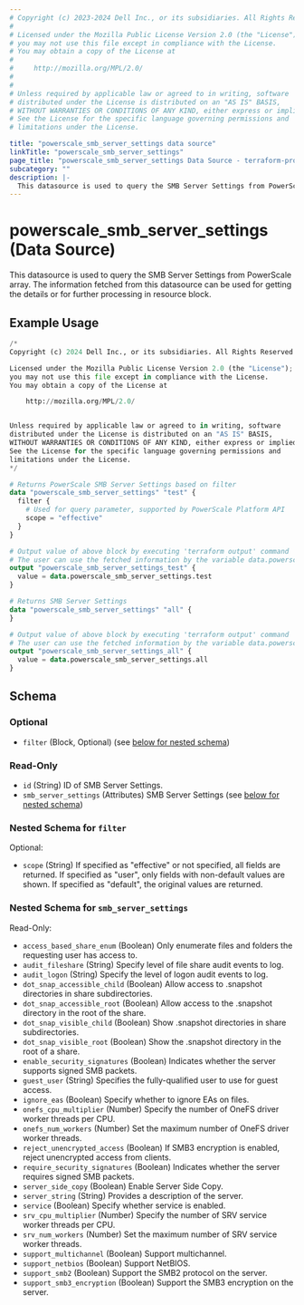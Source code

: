 ```yaml
---
# Copyright (c) 2023-2024 Dell Inc., or its subsidiaries. All Rights Reserved.
#
# Licensed under the Mozilla Public License Version 2.0 (the "License");
# you may not use this file except in compliance with the License.
# You may obtain a copy of the License at
#
#     http://mozilla.org/MPL/2.0/
#
#
# Unless required by applicable law or agreed to in writing, software
# distributed under the License is distributed on an "AS IS" BASIS,
# WITHOUT WARRANTIES OR CONDITIONS OF ANY KIND, either express or implied.
# See the License for the specific language governing permissions and
# limitations under the License.

title: "powerscale_smb_server_settings data source"
linkTitle: "powerscale_smb_server_settings"
page_title: "powerscale_smb_server_settings Data Source - terraform-provider-powerscale"
subcategory: ""
description: |-
  This datasource is used to query the SMB Server Settings from PowerScale array. The information fetched from this datasource can be used for getting the details or for further processing in resource block.
---
```


# powerscale_smb_server_settings (Data Source)

This datasource is used to query the SMB Server Settings from PowerScale array. The information fetched from this datasource can be used for getting the details or for further processing in resource block.

## Example Usage

```terraform
/*
Copyright (c) 2024 Dell Inc., or its subsidiaries. All Rights Reserved.

Licensed under the Mozilla Public License Version 2.0 (the "License");
you may not use this file except in compliance with the License.
You may obtain a copy of the License at

    http://mozilla.org/MPL/2.0/


Unless required by applicable law or agreed to in writing, software
distributed under the License is distributed on an "AS IS" BASIS,
WITHOUT WARRANTIES OR CONDITIONS OF ANY KIND, either express or implied.
See the License for the specific language governing permissions and
limitations under the License.
*/

# Returns PowerScale SMB Server Settings based on filter
data "powerscale_smb_server_settings" "test" {
  filter {
    # Used for query parameter, supported by PowerScale Platform API
    scope = "effective"
  }
}

# Output value of above block by executing 'terraform output' command
# The user can use the fetched information by the variable data.powerscale_smb_server_settings.test
output "powerscale_smb_server_settings_test" {
  value = data.powerscale_smb_server_settings.test
}

# Returns SMB Server Settings
data "powerscale_smb_server_settings" "all" {
}

# Output value of above block by executing 'terraform output' command
# The user can use the fetched information by the variable data.powerscale_smb_server_settings.all
output "powerscale_smb_server_settings_all" {
  value = data.powerscale_smb_server_settings.all
}
```

<!-- schema generated by tfplugindocs -->
## Schema

### Optional

- `filter` (Block, Optional) (see [below for nested schema](#nestedblock--filter))

### Read-Only

- `id` (String) ID of SMB Server Settings.
- `smb_server_settings` (Attributes) SMB Server Settings (see [below for nested schema](#nestedatt--smb_server_settings))

<a id="nestedblock--filter"></a>
### Nested Schema for `filter`

Optional:

- `scope` (String) If specified as "effective" or not specified, all fields are returned.  If specified as "user", only fields with non-default values are shown.  If specified as "default", the original values are returned.


<a id="nestedatt--smb_server_settings"></a>
### Nested Schema for `smb_server_settings`

Read-Only:

- `access_based_share_enum` (Boolean) Only enumerate files and folders the requesting user has access to.
- `audit_fileshare` (String) Specify level of file share audit events to log.
- `audit_logon` (String) Specify the level of logon audit events to log.
- `dot_snap_accessible_child` (Boolean) Allow access to .snapshot directories in share subdirectories.
- `dot_snap_accessible_root` (Boolean) Allow access to the .snapshot directory in the root of the share.
- `dot_snap_visible_child` (Boolean) Show .snapshot directories in share subdirectories.
- `dot_snap_visible_root` (Boolean) Show the .snapshot directory in the root of a share.
- `enable_security_signatures` (Boolean) Indicates whether the server supports signed SMB packets.
- `guest_user` (String) Specifies the fully-qualified user to use for guest access.
- `ignore_eas` (Boolean) Specify whether to ignore EAs on files.
- `onefs_cpu_multiplier` (Number) Specify the number of OneFS driver worker threads per CPU.
- `onefs_num_workers` (Number) Set the maximum number of OneFS driver worker threads.
- `reject_unencrypted_access` (Boolean) If SMB3 encryption is enabled, reject unencrypted access from clients.
- `require_security_signatures` (Boolean) Indicates whether the server requires signed SMB packets.
- `server_side_copy` (Boolean) Enable Server Side Copy.
- `server_string` (String) Provides a description of the server.
- `service` (Boolean) Specify whether service is enabled.
- `srv_cpu_multiplier` (Number) Specify the number of SRV service worker threads per CPU.
- `srv_num_workers` (Number) Set the maximum number of SRV service worker threads.
- `support_multichannel` (Boolean) Support multichannel.
- `support_netbios` (Boolean) Support NetBIOS.
- `support_smb2` (Boolean) Support the SMB2 protocol on the server.
- `support_smb3_encryption` (Boolean) Support the SMB3 encryption on the server.